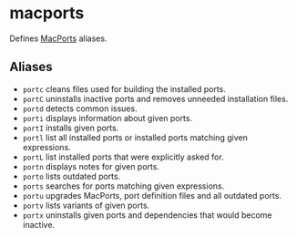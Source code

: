 macports
========

Defines [MacPorts] aliases.

Aliases
-------

  * `portc` cleans files used for building the installed ports.
  * `portC` uninstalls inactive ports and removes unneeded installation files.
  * `portd` detects common issues.
  * `porti` displays information about given ports.
  * `portI` installs given ports.
  * `portl` list all installed ports or installed ports matching given expressions.
  * `portL` list installed ports that were explicitly asked for.
  * `portn` displays notes for given ports.
  * `porto` lists outdated ports.
  * `ports` searches for ports matching given expressions.
  * `portu` upgrades MacPorts, port definition files and all outdated ports.
  * `portv` lists variants of given ports.
  * `portx` uninstalls given ports and dependencies that would become inactive.

[MacPorts]: https://www.macports.org/
